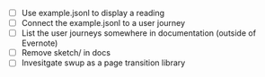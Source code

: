 - [ ] Use example.jsonl to display a reading
- [ ] Connect the example.jsonl to a user journey
- [ ] List the user journeys somewhere in documentation (outside of Evernote)
- [ ] Remove sketch/ in docs
- [ ] Invesitgate swup as a page transition library
